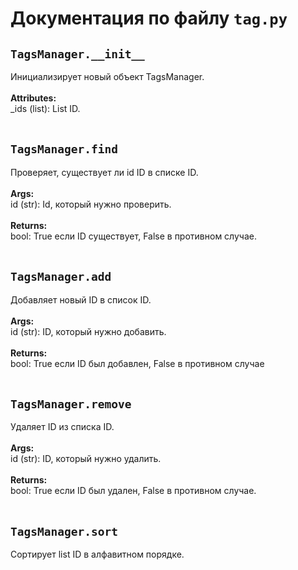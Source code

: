 # Документация по файлу `tag.py`

## `TagsManager.__init__`<br>
Инициализирует новый объект TagsManager.<br>
<br>**Attributes:**<br>
_ids (list): List ID.<br>
<br>
## `TagsManager.find`<br>
Проверяет, существует ли id ID в списке ID.<br>
<br>**Args:**<br>
id (str): Id, который нужно проверить.<br>
<br>**Returns:**<br>
bool: True если ID существует, False в противном случае.<br>
<br>
## `TagsManager.add`<br>
Добавляет новый ID в список ID.<br>
<br>**Args:**<br>
id (str): ID, который нужно добавить.<br>
<br>**Returns:**<br>
bool: True если ID был добавлен, False в противном случае<br>
<br>
## `TagsManager.remove`<br>
Удаляет ID из списка ID.<br>
<br>**Args:**<br>
id (str): ID, который нужно удалить.<br>
<br>**Returns:**<br>
bool: True если ID был удален, False в противном случае.<br>
<br>
## `TagsManager.sort`<br>
Сортирует list ID в алфавитном порядке.<br>
<br>
